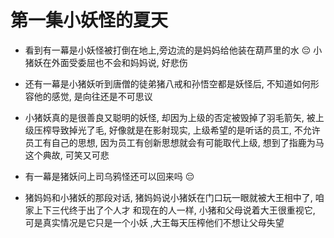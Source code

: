 # 第一集小妖怪的夏天
- 看到有一幕是小妖怪被打倒在地上,旁边流的是妈妈给他装在葫芦里的水 😔
小猪妖在外面受委屈也不会和妈妈说, 好悲伤

- 还有一幕是小猪妖听到唐僧的徒弟猪八戒和孙悟空都是妖怪后, 不知道如何形容他的感觉, 是向往还是不可思议

- 小猪妖真的是很善良又聪明的妖怪, 却因为上级的否定被毁掉了羽毛箭矢, 被上级压榨导致掉光了毛, 好像就是在影射现实, 上级希望的是听话的员工, 不允许员工有自己的思想, 因为员工有创新思想就会有可能取代上级, 想到了指鹿为马这个典故, 可笑又可悲

- 有一幕是猪妖问上司乌鸦怪还可以回来吗 😔 

- 猪妈妈和小猪妖的那段对话, 猪妈妈说小猪妖在门口玩一眼就被大王相中了, 咱家上下三代终于出了个人才
  和现在的人一样, 小猪和父母说着大王很重视它, 可是真实情况是它只是一个小妖 ,大王每天压榨他们不想让父母失望
